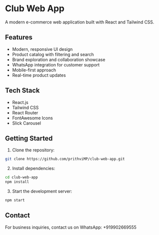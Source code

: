 # Club Web App

A modern e-commerce web application built with React and Tailwind CSS.

## Features

- Modern, responsive UI design
- Product catalog with filtering and search
- Brand exploration and collaboration showcase
- WhatsApp integration for customer support
- Mobile-first approach
- Real-time product updates

## Tech Stack

- React.js
- Tailwind CSS
- React Router
- FontAwesome Icons
- Slick Carousel

## Getting Started

1. Clone the repository:
```bash
git clone https://github.com/prithviMP/club-web-app.git
```

2. Install dependencies:
```bash
cd club-web-app
npm install
```

3. Start the development server:
```bash
npm start
```

## Contact

For business inquiries, contact us on WhatsApp: +919902669555